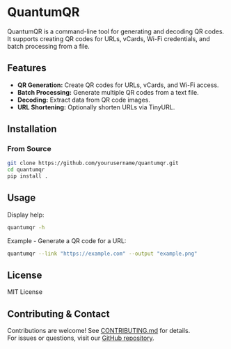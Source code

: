 
# QuantumQR

QuantumQR is a command-line tool for generating and decoding QR codes. It supports creating QR codes for URLs, vCards, Wi-Fi credentials, and batch processing from a file.

## Features
- **QR Generation:** Create QR codes for URLs, vCards, and Wi-Fi access.
- **Batch Processing:** Generate multiple QR codes from a text file.
- **Decoding:** Extract data from QR code images.
- **URL Shortening:** Optionally shorten URLs via TinyURL.


## Installation

### From Source
```bash
git clone https://github.com/yourusername/quantumqr.git
cd quantumqr
pip install .
```

## Usage
Display help:
```bash
quantumqr -h
```

Example - Generate a QR code for a URL:
```bash
quantumqr --link "https://example.com" --output "example.png"
```

## License
MIT License

## Contributing & Contact
Contributions are welcome! See [CONTRIBUTING.md](CONTRIBUTING.md) for details.  
For issues or questions, visit our [GitHub repository](https://github.com/yourusername/quantumqr).
```
